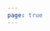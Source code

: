 ```yaml
---
page: true
---
```


<script setup>
import picture56 from './components/picture56.vue'
</script>

<picture56 />
